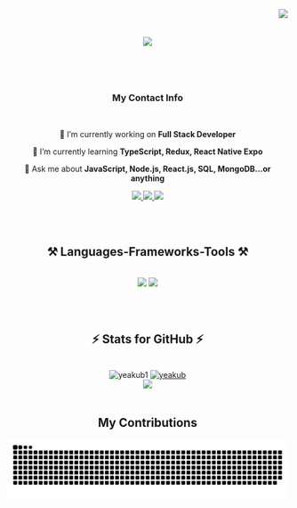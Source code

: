 
<img align="right" src="https://visitor-badge.laobi.icu/badge?page_id=Yeakub1.Yeakub1" />

<h1 align="center">
    <img src="https://readme-typing-svg.herokuapp.com/?font=Righteous&size=35&center=true&vCenter=true&width=500&height=70&duration=4000&lines=Front+End+Developer;+Full+Stack+Developer;" />
</h1>

<br/><br/>


<div align="center">

**<h3>My Contact Info </h3>**

<br/>
 
 🔭 I’m currently working on **Full Stack Developer**
 
 🌱 I’m currently learning **TypeScript, Redux, React Native Expo**

💬 Ask me about **JavaScript, Node.js, React.js, SQL, MongoDB...or anything**


 </div>

<div align="center"> 
  <a href="ar.mryeakub10@gmail.com">
    <img src="https://img.shields.io/badge/Gmail-333333?style=for-the-badge&logo=gmail&logoColor=red" />
  </a>
  <a href="https://www.linkedin.com/in/yeakub1/" target="_blank">
    <img src="https://img.shields.io/badge/LinkedIn-0077B5?style=for-the-badge&logo=linkedin&logoColor=white" target="_blank" />
  </a>
  <a href="https://yakub1.web.app/" target="_blank">
     <img src="https://img.shields.io/badge/Portfolio-FF5722?style=for-the-badge&logo=todoist&logoColor=white" target="_blank" /> <!-- sqlite, safari, google-chrome are other good icon options -->
  </a>
</div>


<br/><br/>

<h2 align="center">⚒️ Languages-Frameworks-Tools ⚒️</h2>
<br/>
<div align="center">
     <img src="https://skillicons.dev/icons?i=html,css,tailwind,bootstrap,react,vite,nextjs,redux,vscode,figma,git,github" />
    <img src="https://skillicons.dev/icons?i=javascript,typescript,nodejs,express,mongodb,mui,firebase,vercel,docker" /><br>
</div>

<br/><br/>

<h2 align="center">⚡ Stats for GitHub ⚡</h2>
<br>
<div align=center>
 <img width=347 src="https://github-readme-stats.vercel.app/api/top-langs?username=yeakub1&show_icons=true&locale=en&layout=compact" alt="yeakub1" />
<a href="https://github.com/yeakub1"><img alt=yeakub Github Stats" src="https://denvercoder1-github-readme-stats.vercel.app/api?username=yeakub1&show_icons=true&count_private=true&title_color=fffff"/></a>
<br/>
<img src="https://github-readme-streak-stats.herokuapp.com/?user=yeakub1&show_icons=true&locale=en&layout=compact_border=true" />
</div>

<br/>


<div align="center">
  <h2> My Contributions </h2>
<picture>
  <source
    media="(prefers-color-scheme: dark)"
    srcset="https://raw.githubusercontent.com/platane/snk/output/github-contribution-grid-snake-dark.svg"
  />
  <source
    media="(prefers-color-scheme: light)"
    srcset="https://raw.githubusercontent.com/platane/snk/output/github-contribution-grid-snake.svg"
  />
  <img
    alt="github contribution grid snake animation"
    src="https://raw.githubusercontent.com/platane/snk/output/github-contribution-grid-snake.svg"
  />
</picture>
  <br/><br/><br/>
</div>

















